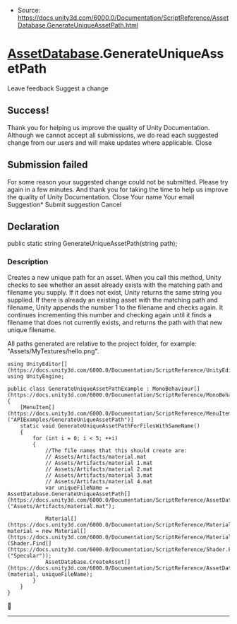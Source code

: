 * Source: https://docs.unity3d.com/6000.0/Documentation/ScriptReference/AssetDatabase.GenerateUniqueAssetPath.html

#  [AssetDatabase](https://docs.unity3d.com/6000.0/Documentation/ScriptReference/AssetDatabase.html).GenerateUniqueAssetPath
Leave feedback
Suggest a change
## Success!
Thank you for helping us improve the quality of Unity Documentation. Although we cannot accept all submissions, we do read each suggested change from our users and will make updates where applicable.
Close
## Submission failed
For some reason your suggested change could not be submitted. Please <a>try again</a> in a few minutes. And thank you for taking the time to help us improve the quality of Unity Documentation.
Close
Your name Your email Suggestion* Submit suggestion
Cancel
## Declaration
public static string GenerateUniqueAssetPath(string path); 
### Description
Creates a new unique path for an asset.
When you call this method, Unity checks to see whether an asset already exists with the matching path and filename you supply. If it does not exist, Unity returns the same string you supplied. If there is already an existing asset with the matching path and filename, Unity appends the number 1 to the filename and checks again. It continues incrementing this number and checking again until it finds a filename that does not currently exists, and returns the path with that new unique filename.  
  
All paths generated are relative to the project folder, for example: "Assets/MyTextures/hello.png".
```
using UnityEditor[](https://docs.unity3d.com/6000.0/Documentation/ScriptReference/UnityEditor.html);
using UnityEngine;  
  
public class GenerateUniqueAssetPathExample : MonoBehaviour[](https://docs.unity3d.com/6000.0/Documentation/ScriptReference/MonoBehaviour.html)
{
    [MenuItem[](https://docs.unity3d.com/6000.0/Documentation/ScriptReference/MenuItem.html)("APIExamples/GenerateUniqueAssetPath")]
    static void GenerateUniqueAssetPathForFilesWithSameName()
    {
        for (int i = 0; i < 5; ++i)
        {
            //The file names that this should create are:
            // Assets/Artifacts/material.mat
            // Assets/Artifacts/material 1.mat
            // Assets/Artifacts/material 2.mat
            // Assets/Artifacts/material 3.mat
            // Assets/Artifacts/material 4.mat
            var uniqueFileName = AssetDatabase.GenerateUniqueAssetPath[](https://docs.unity3d.com/6000.0/Documentation/ScriptReference/AssetDatabase.GenerateUniqueAssetPath.html)("Assets/Artifacts/material.mat");  
  
            Material[](https://docs.unity3d.com/6000.0/Documentation/ScriptReference/Material.html) material = new Material[](https://docs.unity3d.com/6000.0/Documentation/ScriptReference/Material.html)(Shader.Find[](https://docs.unity3d.com/6000.0/Documentation/ScriptReference/Shader.Find.html)("Specular"));
            AssetDatabase.CreateAsset[](https://docs.unity3d.com/6000.0/Documentation/ScriptReference/AssetDatabase.CreateAsset.html)(material, uniqueFileName);
        }
    }
}

```

* * *
